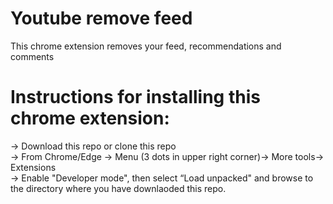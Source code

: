 # Youtube remove feed

This chrome extension removes your feed, recommendations and comments

# Instructions for installing this chrome extension:

-> Download this repo or clone this repo<br />
-> From Chrome/Edge -> Menu (3 dots in upper right corner)-> More tools-> Extensions<br />
-> Enable "Developer mode", then select “Load unpacked" and browse to the directory where you have downlaoded this repo.<br />
